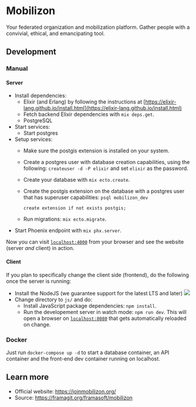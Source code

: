 # Mobilizon

Your federated organization and mobilization platform. Gather people with a convivial, ethical, and emancipating tool.

## Development

### Manual

#### Server

  * Install dependencies:
    * Elixir (and Erlang) by following the instructions at [https://elixir-lang.github.io/install.html](https://elixir-lang.github.io/install.html)
    * Fetch backend Elixir dependencies with `mix deps.get`.
    * PostgreSQL
  * Start services:
    * Start postgres
  * Setup services:
    * Make sure the postgis extension is installed on your system.
    * Create a postgres user with database creation capabilities, using the
      following: `createuser -d -P elixir` and set `elixir` as the password.
    * Create your database with `mix ecto.create`.
    * Create the postgis extension on the database with a postgres user that has
      superuser capabilities: `psql mobilizon_dev`

      ``` create extension if not exists postgis; ```

    * Run migrations: `mix ecto.migrate`.
  * Start Phoenix endpoint with `mix phx.server`.

Now you can visit [`localhost:4000`](http://localhost:4000) from your browser
and see the website (server *and* client) in action.

#### Client

If you plan to specifically change the client side (frontend), do the following
once the server is running:

  * Install the NodeJS (we guarantee support for the latest LTS and later) ![](https://img.shields.io/badge/node-%3E%3D%2010.0+-brightgreen.svg)
  * Change directory to `js/` and do:
    * Install JavaScript package dependencies: `npm install`.
    * Run the developement server in watch mode: `npm run dev`. This will open a
      browser on [`localhost:8080`](http://localhost:8080) that gets
      automatically reloaded on change.

### Docker

Just run `docker-compose up -d` to start a database container, an API container and the front-end dev container running on localhost.

## Learn more

  * Official website: https://joinmobilizon.org/
  * Source: https://framagit.org/framasoft/mobilizon
